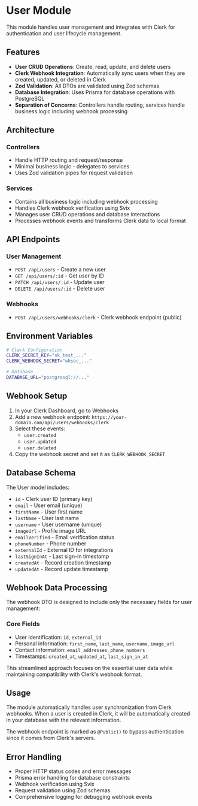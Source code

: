 # User Module

This module handles user management and integrates with Clerk for authentication and user lifecycle management.

## Features

- **User CRUD Operations**: Create, read, update, and delete users
- **Clerk Webhook Integration**: Automatically sync users when they are created, updated, or deleted in Clerk
- **Zod Validation**: All DTOs are validated using Zod schemas
- **Database Integration**: Uses Prisma for database operations with PostgreSQL
- **Separation of Concerns**: Controllers handle routing, services handle business logic including webhook processing

## Architecture

### Controllers
- Handle HTTP routing and request/response
- Minimal business logic - delegates to services
- Uses Zod validation pipes for request validation

### Services 
- Contains all business logic including webhook processing
- Handles Clerk webhook verification using Svix
- Manages user CRUD operations and database interactions
- Processes webhook events and transforms Clerk data to local format

## API Endpoints

### User Management
- `POST /api/users` - Create a new user
- `GET /api/users/:id` - Get user by ID
- `PATCH /api/users/:id` - Update user
- `DELETE /api/users/:id` - Delete user

### Webhooks
- `POST /api/users/webhooks/clerk` - Clerk webhook endpoint (public)

## Environment Variables

```bash
# Clerk Configuration
CLERK_SECRET_KEY="sk_test_..."
CLERK_WEBHOOK_SECRET="whsec_..."

# Database
DATABASE_URL="postgresql://..."
```

## Webhook Setup

1. In your Clerk Dashboard, go to Webhooks
2. Add a new webhook endpoint: `https://your-domain.com/api/users/webhooks/clerk`
3. Select these events:
   - `user.created`
   - `user.updated` 
   - `user.deleted`
4. Copy the webhook secret and set it as `CLERK_WEBHOOK_SECRET`

## Database Schema

The User model includes:
- `id` - Clerk user ID (primary key)
- `email` - User email (unique)
- `firstName` - User first name
- `lastName` - User last name
- `username` - User username (unique)
- `imageUrl` - Profile image URL
- `emailVerified` - Email verification status
- `phoneNumber` - Phone number
- `externalId` - External ID for integrations
- `lastSignInAt` - Last sign-in timestamp
- `createdAt` - Record creation timestamp
- `updatedAt` - Record update timestamp

## Webhook Data Processing

The webhook DTO is designed to include only the necessary fields for user management:

### Core Fields
- User identification: `id`, `external_id`
- Personal information: `first_name`, `last_name`, `username`, `image_url`
- Contact information: `email_addresses`, `phone_numbers`
- Timestamps: `created_at`, `updated_at`, `last_sign_in_at`

This streamlined approach focuses on the essential user data while maintaining compatibility with Clerk's webhook format.

## Usage

The module automatically handles user synchronization from Clerk webhooks. When a user is created in Clerk, it will be automatically created in your database with the relevant information.

The webhook endpoint is marked as `@Public()` to bypass authentication since it comes from Clerk's servers.

## Error Handling

- Proper HTTP status codes and error messages
- Prisma error handling for database constraints
- Webhook verification using Svix
- Request validation using Zod schemas 
- Comprehensive logging for debugging webhook events 